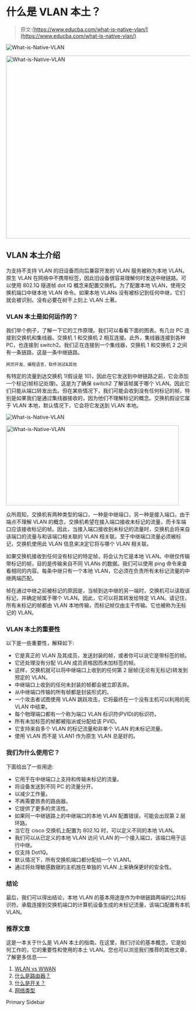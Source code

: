 # 什么是 VLAN 本土？

> 原文:[https://www.educba.com/what-is-native-vlan/](https://www.educba.com/what-is-native-vlan/)

![What-is-Native-VLAN](../Images/950e97f4b5b7c80db76b6e2e94f4fa1a.png)

<noscript><img class="alignnone size-full wp-image-268432" src="../Images/950e97f4b5b7c80db76b6e2e94f4fa1a.png" alt="What-is-Native-VLAN" width="900" height="500" data-original-src="https://cdn.educba.com/academy/wp-content/uploads/2019/12/What-is-Native-VLAN.jpg"/></noscript>

## VLAN 本土介绍

为支持不支持 VLAN 的旧设备而向后兼容开发的 VLAN 服务被称为本地 VLAN。原生 VLAN 在网络中不携带标签，因此旧设备很容易理解何时发送中继链路。可以使用 802.1Q 隧道帧 dot IQ 概念来配置交换机。为了配置本地 VLAN，使用交换机端口中继本地 VLAN 命令。如果本地 VLANs 没有被标记到任何中继，它们就会被识别。没有必要在树干上刻上 VLAN 土著。

### VLAN 本土是如何运作的？

我们举个例子，了解一下它的工作原理。我们可以看看下面的图表。有几台 PC 连接到交换机和集线器。交换机 1 和交换机 2 相互连接。此外，集线器连接到各种 PC，也连接到 switch2。我们正在连接到一个集线器，交换机 1 和交换机 2 之间有一条链路，这是一条中继链路。

<small>网页开发、编程语言、软件测试&其他</small>

有特定的流量到达交换机 1(假设是 10)，因此在它发送到中继链路之前，它会添加一个标记(帧标记处理)。这是为了确保 switch2 了解该帧属于哪个 VLAN。因此它们只能从端口转发出去。但在某些情况下，我们可能会收到没有任何标记的帧，特别是如果我们是通过集线器接收的，因为他们不理解标记的概念。交换机假设它属于 VLAN 本地，默认情况下，它会将它发送到 VLAN 本地。

![What-is-Native-VLAN](../Images/64fdee2d0f91443b0126d66b90c4e442.png)

<noscript><img class="alignnone wp-image-268436" src="../Images/64fdee2d0f91443b0126d66b90c4e442.png" alt="What-is-Native-VLAN" width="473" height="219" srcset="https://cdn.educba.com/academy/wp-content/uploads/2019/12/What-is-Native-VLAN.png 794w, https://cdn.educba.com/academy/wp-content/uploads/2019/12/What-is-Native-VLAN-300x139.png 300w, https://cdn.educba.com/academy/wp-content/uploads/2019/12/What-is-Native-VLAN-768x355.png 768w" sizes="(max-width: 473px) 100vw, 473px" data-original-src="https://cdn.educba.com/academy/wp-content/uploads/2019/12/What-is-Native-VLAN.png"/></noscript>

众所周知，交换机有两种类型的端口，一种是中继端口，另一种是接入端口。由于端点不理解 VLAN 的概念，交换机希望在接入端口接收未标记的流量，而卡车端口应该接收标记的帧。因此，当接入端口接收到未标记的流量时，交换机会将来自该端口的流量与和该端口相关联的 VLAN 相关联。至于中继端口流量必须被标记，交换机使用此 VLAN 信息来决定它将与哪个 VLAN 相关联。

如果交换机接收到任何没有标记的特定帧，将会认为它是本地 VLAN。中继仅传输带标记的帧，目的是传输来自不同 VLANs 的数据。我们可以使用 ping 命令来查看相同的内容。每条中继只有一个本地 VLAN，它必须在负责所有未标记流量的中继两端匹配。

帧在通过中继之前被标记的原因是，当帧到达中继的另一端时，交换机可以读取该标记，并确定帧属于哪个 VLAN。因此，它可以将其转发给特定 VLAN。请记住，所有未标记的帧都由 VLAN 本地传输，而标记帧仅由主干传输。它也被称为无标记的 VLAN。

### VLAN 本土的重要性

以下是一些重要性，解释如下:

*   它是真正的 VLAN 及其成员，发送封装的帧，或者你可以说它是带标签的帧。
*   它还处理没有分配 VLAN 成员资格因而未加标签的帧。
*   这样，交换机就可以将中继端口上收到的任何第 2 层帧(无论有无标记)转发到预定的 VLAN。
*   中继端口上收到的任何未封装的帧都会被立即丢弃。
*   从中继端口传输的所有帧都是封装形式的。
*   一个攻击者试图使用 VLAN 跳跃攻击，它将最终在一个没有主机可以利用的死 VLAN 中结束。
*   每个物理端口都有一个称为端口 VLAN 标识符(PVID)的标识符。
*   所有未加标签的帧都被指派或分配给该 PVID。
*   它支持来自多个 VLAN 的标记流量和非单个 VLAN 的未标记流量。
*   使用 VLAN 而不是 VLAN1 作为原生 VLAN 总是好的。

### 我们为什么使用它？

下面给出了一些用途:

*   它用于在中继端口上支持和传输未标记的流量。
*   将设备发送到不同 PC 的流量分开。
*   以减少工作量。
*   不再需要昂贵的路由器。
*   它提供了更多的灵活性。
*   如果同一中继链路上的中继端口的本地 VLAN 配置错误，可能会出现第 2 层环路。
*   当它在 cisco 交换机上配置为 802.1Q 时，可以定义不同的本地 VLAN。
*   我们可以从已定义的本地 VLAN 访问 VLAN 的一个接入端口，该端口用于运行中继。
*   仅支持 Dot1Q。
*   默认情况下，所有交换机端口都分配给一个 VLAN1。
*   通过将处理敏感数据的主机放在单独的 VLAN 上来确保更好的安全性。

### 结论

最后，我们可以得出结论，本地 VLAN 的基本用途是作为中继链路两端的公共标识符。承载连接到交换机端口的计算机设备生成的未标记流量，该端口配置有本机 VLAN。

### 推荐文章

这是一本关于什么是 VLAN 本土的指南。在这里，我们讨论的基本概念，它是如何工作的，它的重要性和使用的本土 VLAN。您也可以浏览我们推荐的其他文章，了解更多信息——

1.  [WLAN vs WWAN](https://www.educba.com/wlan-vs-wwan/)
2.  [什么是路由器？](https://www.educba.com/what-is-router/)
3.  [什么是开关？](https://www.educba.com/what-is-switch/)
4.  [网络类型](https://www.educba.com/types-of-network/)

<footer class="entry-footer">

<aside class="sidebar sidebar-primary widget-area" role="complementary" aria-label="Primary Sidebar">Primary Sidebar</aside>

</footer>